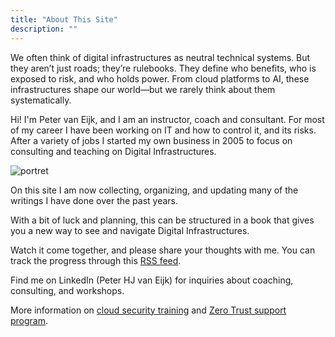 ```yaml
---
title: "About This Site"
description: ""
---
```


We often think of digital infrastructures as neutral technical systems. But they aren’t just roads; they’re rulebooks. They define who benefits, who is exposed to risk, and who holds power. From cloud platforms to AI, these infrastructures shape our world—but we rarely think about them systematically.

Hi! I'm Peter van Eijk, and I am an instructor, coach and consultant. For most of my career I have been working on IT and how to control it, and its risks. After a variety of jobs I started my own business in 2005 to focus on consulting and teaching on Digital Infrastructures.

![portret](Portret9M7A1161smaller.jpg)

On this site I am now collecting, organizing, and updating many of the writings I have done over the past years.

With a bit of luck and planning, this can be structured in a book that gives you a new way to see and navigate Digital Infrastructures.

Watch it come together, and please share your thoughts with me. You can track the progress through this [RSS feed](/index.xml).

Find me on LinkedIn (Peter HJ van Eijk) for inquiries about coaching, consulting, and workshops.

More information on [cloud security training](https://thecloudinstructor.com) and [Zero Trust support program](https://cczt.clubcloudcomputing.com).
